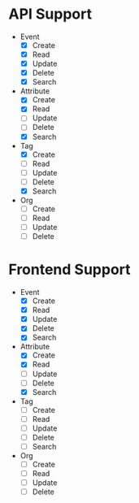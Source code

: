 # API Support

- Event
    - [x] Create
    - [x] Read
    - [x] Update
    - [x] Delete
    - [x] Search

- Attribute
    - [x] Create
    - [x] Read
    - [ ] Update
    - [ ] Delete
    - [x] Search

- Tag
    - [x] Create
    - [ ] Read
    - [ ] Update
    - [ ] Delete
    - [x] Search

- Org
    - [ ] Create
    - [ ] Read
    - [ ] Update
    - [ ] Delete

# Frontend Support

- Event 
    - [x] Create
    - [x] Read
    - [x] Update
    - [x] Delete
    - [x] Search
         
- Attribute
    - [x] Create
    - [x] Read
    - [ ] Update
    - [ ] Delete
    - [x] Search
         
- Tag    
    - [ ] Create
    - [ ] Read
    - [ ] Update
    - [ ] Delete
    - [ ] Search

- Org
    - [ ] Create
    - [ ] Read
    - [ ] Update
    - [ ] Delete
